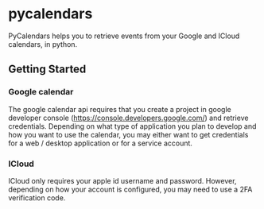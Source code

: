 # pycalendars

PyCalendars helps you to retrieve events from your Google and ICloud calendars, in python.

## Getting Started

### Google calendar

The google calendar api requires that you create a project in google developer console (https://console.developers.google.com/) and retrieve credentials. 
Depending on what type of application you plan to develop and how you want to use the calendar, you may either want to get credentials for a web / desktop application or for a service account.

### ICloud

ICloud only requires your apple id username and password. However, depending on how your account is configured, you may need to use a 2FA verification code.
